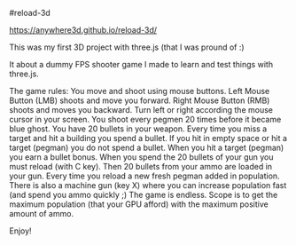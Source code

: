 #reload-3d

https://anywhere3d.github.io/reload-3d/

This was my first 3D project with three.js (that I was pround of :)

It about a dummy FPS shooter game I made to learn and test things with three.js.

The game rules: You move and shoot using mouse buttons. Left Mouse Button (LMB) shoots and move you forward. Right Mouse Button (RMB) shoots and moves you backward. Turn left or right according the mouse cursor in your screen.
You shoot every pegmen 20 times before it became blue ghost. You have 20 bullets in your weapon. Every time you miss a target and hit a building you spend a bullet. If you hit in empty space or hit a target (pegman) you do not spend a bullet. When you hit a target (pegman) you earn a bullet bonus. When you spend the 20 bullets of your gun you must reload (with C key). Then 20 bullets from your ammo are loaded in your gun. Every time you reload a new fresh pegman added in population. 
There is also a machine gun (key X) where you can increase population fast (and spend you ammo quickly ;)
The game is endless. Scope is to get the maximum population (that your GPU afford) with the maximum positive amount of ammo.

Enjoy!

